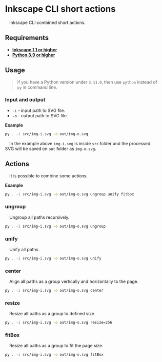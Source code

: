 # Inkscape CLI short actions
&emsp;Inkscape CLI combined short actions.

## Requirements
- [**Inkscape 1.1 or higher**](https://inkscape.org/release/)
- [**Python 3.9 or higher**](https://www.python.org/downloads/)

## Usage
> If you have a Python version under `3.11.0`, then use `python` instead of `py` in command line.

### Input and output
- `-i` - input path to SVG file.
- `-o` - output path to SVG file.

**Example**
```bash
py . -i src/img-i.svg -o out/img-o.svg
```
&emsp;In the example above `img-i.svg` is inside `src` folder and the processed SVG will be saved on `out` folder as `img-o.svg`.

## Actions
&emsp;It is possible to combine some actions.

**Example**
```bash
py . -i src/img-i.svg -o out/img-o.svg ungroup unify fitbox
```


### ungroup
&emsp;Ungroup all paths recursively.
```bash
py . -i src/img-i.svg -o out/img-o.svg ungroup
```

### unify
&emsp;Unify all paths.
```bash
py . -i src/img-i.svg -o out/img-o.svg unify
```

### center
&emsp;Align all paths as a group vertically and horizontally to the page.
```bash
py . -i src/img-i.svg -o out/img-o.svg center
```

### resize
&emsp;Resize all paths as a group to defined size.
```bash
py . -i src/img-i.svg -o out/img-o.svg resize=256
```

### fitBox
&emsp;Resize all paths as a group to fit the page size.
```bash
py . -i src/img-i.svg -o out/img-o.svg fitBox
```